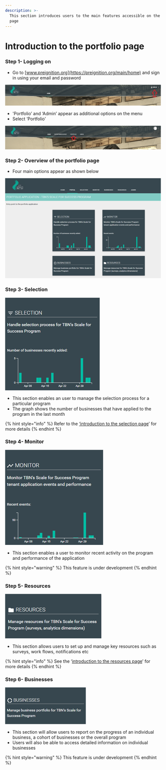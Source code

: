 ```yaml
---
description: >-
  This section introduces users to the main features accessible on the portfolio
  page
---
```


# Introduction to the portfolio page

### Step 1- Logging on

* Go to [www.preignition.org](https://preignition.org/main/home) and sign in using your email and password

![Arrow shows where to sign in](../.gitbook/assets/image%20%284%29.png)

* 'Portfolio’ and ‘Admin’ appear as additional options on the menu
* Select ‘Portfolio’

![](../.gitbook/assets/image.png)

### Step 2- Overview of the portfolio page

* Four main options appear as shown below

![](../.gitbook/assets/image%20%2810%29.png)

### Step 3- Selection

![Entry point for managing the selection process](../.gitbook/assets/image%20%2818%29.png)

* This section enables an user to manage the selection process for a particular program
* The graph shows the number of businesses that have applied to the program in the last month

{% hint style="info" %}
Refer to the [‘introduction to the selection page](https://docs.preignition.org/~/edit/primary/program-users/introduction-to-the-selection-page)’ for more details
{% endhint %}

### Step 4- Monitor

![Entry point for monitoring activity on the program](../.gitbook/assets/image%20%2823%29.png)

* This section enables a user to monitor recent activity on the program and performance of the application

{% hint style="warning" %}
This feature is under development
{% endhint %}

### Step 5- Resources

![Entry point for managing program resources](../.gitbook/assets/image%20%2816%29.png)

* This section allows users to set up and manage key resources such as surveys, work flows, notifications etc

{% hint style="info" %}
See the ‘[introduction to the resources page](https://docs.preignition.org/~/edit/primary/program-users/introduction-to-resources-page)’ for more details
{% endhint %}

### Step 6- Businesses

![Entry point for reporting](../.gitbook/assets/image%20%2824%29.png)

* This section will allow users to report on the progress of an individual business, a cohort of businesses or the overall program
* Users will also be able to access detailed information on individual businesses

{% hint style="warning" %}
This feature is under development
{% endhint %}

